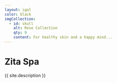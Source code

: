 ```yaml
---
layout: igal
color: black
imgCollection:
  - id: skull
    alt: Rose Collection
    qty: 9
    content: For healthy skin and a happy mind...
---
```

# Zita Spa
{{ site.description }}
